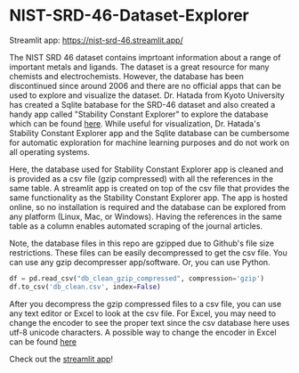 # NIST-SRD-46-Dataset-Explorer

Streamlit app: https://nist-srd-46.streamlit.app/

The NIST SRD 46 dataset contains imprtoant information about a range of important metals and ligands. The dataset is a great resource for many chemists and electrochemists. However, the database has been discontinued since around 2006 and there are no official apps that can be used to explore and visualize the dataset. Dr. Hatada from Kyoto University has created a Sqlite batabase for the SRD-46 dataset and also created a handy app called "Stability Constant Explorer" to explore the database which can be found [here](https://github.com/n-hatada/stability-constant-explorer). While useful for visualization, Dr. Hatada's Stability Constant Explorer app and the Sqlite database can be cumbersome for automatic exploration for machine learning purposes and do not work on all operating systems. 

Here, the database used for Stability Constant Explorer app is cleaned and is provided as a csv file (gzip compressed) with all the references in the same table. A streamlit app is created on top of the csv file that provides the same functionality as the Stability Constant Explorer app. The app is hosted online, so no installation is required and the database can be explored from any platform (Linux, Mac, or Windows). Having the references in the same table as a column enables automated scraping of the journal articles.

Note, the database files in this repo are gzipped due to Github's file size restrictions. These files can be easily decompressed to get the csv file. You can use any gzip decompresser app/software. Or, you can use Python.

```python
df = pd.read_csv("db_clean_gzip_compressed", compression='gzip')
df.to_csv('db_clean.csv', index=False) 
```
After you decompress the gzip compressed files to a csv file, you can use any text editor or Excel to look at the csv file. For Excel, you may need to change the encoder to see the proper text since the csv database here uses utf-8 unicode characters. A possible way to change the encoder in Excel can be found [here](https://support.microsoft.com/en-us/office/choose-text-encoding-when-you-open-and-save-files-60d59c21-88b5-4006-831c-d536d42fd861)

Check out the [streamlit app](https://nist-srd-46.streamlit.app/)!
